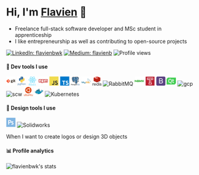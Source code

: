 # Hi, I'm [Flavien](https://berwick.fr) 👋

- Freelance full-stack software developer and MSc student in apprenticeship
- I like entrepreneurship as well as contributing to open-source projects

[![LinkedIn: flavienbwk](https://img.shields.io/badge/-Flavien%20Berwick-blue?style=flat-square&logo=Linkedin&logoColor=white&link=https://www.linkedin.com/in/flavienb/)](https://www.linkedin.com/in/flavienb/)
[![Medium: flavienb](https://img.shields.io/badge/-@flavienb-14c767?style=flat-square&amp;labelColor=14c767&amp;logo=Medium&amp;link=https://medium.com/@serbis)](https://medium.com/@flavienb)
![Profile views](https://gpvc.arturio.dev/flavienbwk)

<h4>🚀 Dev tools I use</h4>
<p align="left">
<img src="https://raw.githubusercontent.com/devicons/devicon/master/icons/git/git-original-wordmark.svg" alt="git" width="25" height="25" />
<img src="https://raw.githubusercontent.com/devicons/devicon/master/icons/python/python-original-wordmark.svg" alt="python" width="25" height="25" />
<img src="https://raw.githubusercontent.com/devicons/devicon/master/icons/react/react-original-wordmark.svg" alt="react" width="25" height="25" />
<img src="https://raw.githubusercontent.com/devicons/devicon/master/icons/npm/npm-original-wordmark.svg" alt="npm" width="25" height="25" />
<img src="https://raw.githubusercontent.com/devicons/devicon/master/icons/javascript/javascript-original.svg" alt="javascript" width="25" height="25" />
<img src="https://raw.githubusercontent.com/devicons/devicon/master/icons/typescript/typescript-original.svg" alt="typescript" width="25" height="25" />
<img src="https://raw.githubusercontent.com/devicons/devicon/master/icons/postgresql/postgresql-original-wordmark.svg" alt="PostgreSQL" width="25" height="25" />
<img src="https://raw.githubusercontent.com/devicons/devicon/master/icons/mysql/mysql-original-wordmark.svg" alt="mysql" width="25" height="25" />
<img src="https://raw.githubusercontent.com/devicons/devicon/master/icons/redis/redis-original-wordmark.svg" alt="redis" width="25" height="25" />
<img src="https://cdn.worldvectorlogo.com/logos/rabbitmq.svg" alt="RabbitMQ" width="25" height="25" />
<img src="https://raw.githubusercontent.com/devicons/devicon/master/icons/nginx/nginx-original.svg" alt="nginx" width="25" height="25" />
<img src="https://raw.githubusercontent.com/devicons/devicon/master/icons/travis/travis-plain.svg" alt="travis" width="25" height="25" />
<img src="https://raw.githubusercontent.com/devicons/devicon/master/icons/bootstrap/bootstrap-plain.svg" alt="bootstrap" width="25" height="25" />
<img src="https://raw.githubusercontent.com/devicons/devicon/master/icons/qt/qt-original.svg" alt="Qt" width="25" height="25" />
<img src="https://www.vectorlogo.zone/logos/google_cloud/google_cloud-icon.svg" alt="gcp" width="25" height="25" />
<img src="https://www.scaleway.com/favicon/favicon.svg" alt="scw" width="25" height="25" />
<img src="https://raw.githubusercontent.com/devicons/devicon/master/icons/ubuntu/ubuntu-plain-wordmark.svg" alt="ubuntu" width="25" height="25" />
<img src="https://raw.githubusercontent.com/devicons/devicon/master/icons/docker/docker-original.svg" alt="Docker" width="25" height="25" />
<img src="https://www.vectorlogo.zone/logos/kubernetes/kubernetes-icon.svg" alt="Kubernetes" width="25" height="25" />
</p>

<h4>🎨 Design tools I use</h4>

<p align="left">
<img src="https://raw.githubusercontent.com/devicons/devicon/master/icons/photoshop/photoshop-plain.svg" title="Photoshop" alt="Photoshop" width="25" height="25" />
<img src="https://icon-library.com/images/solidworks-icon/solidworks-icon-25.jpg" title="Solidworks" alt="Solidworks" width="25" height="25" />
</p>

<p class="muted">When I want to create logos or design 3D objects</p>
  
<h4>📊 Profile analytics</h4>

![flavienbwk's stats](https://github-readme-stats.vercel.app/api?username=flavienbwk&show_icons=true&theme=default&bg_color=30,f7f7f7,d1d1d1&title_color=4b495c&text_color=707070&border_color=f0f0f0&icon_color=636363&border_radius=0)
